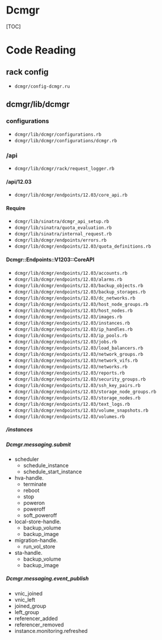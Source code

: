 # Dcmgr

[TOC]

# Code Reading

## rack config

+ `dcmgr/config-dcmgr.ru`

## dcmgr/lib/dcmgr

### configurations

+ `dcmgr/lib/dcmgr/configurations.rb`
+ `dcmgr/lib/dcmgr/configurations/dcmgr.rb`

### /api

+ `dcmgr/lib/dcmgr/rack/request_logger.rb`

#### /api/12.03

+ `dcmgr/lib/dcmgr/endpoints/12.03/core_api.rb`

#### Require

+ `dcmgr/lib/sinatra/dcmgr_api_setup.rb`
+ `dcmgr/lib/sinatra/quota_evaluation.rb`
+ `dcmgr/lib/sinatra/internal_request.rb`
+ `dcmgr/lib/dcmgr/endpoints/errors.rb`
+ `dcmgr/lib/dcmgr/endpoints/12.03/quota_definitions.rb`

#### Dcmgr::Endpoints::V1203::CoreAPI

+ `dcmgr/lib/dcmgr/endpoints/12.03/accounts.rb`
+ `dcmgr/lib/dcmgr/endpoints/12.03/alarms.rb`
+ `dcmgr/lib/dcmgr/endpoints/12.03/backup_objects.rb`
+ `dcmgr/lib/dcmgr/endpoints/12.03/backup_storages.rb`
+ `dcmgr/lib/dcmgr/endpoints/12.03/dc_networks.rb`
+ `dcmgr/lib/dcmgr/endpoints/12.03/host_node_groups.rb`
+ `dcmgr/lib/dcmgr/endpoints/12.03/host_nodes.rb`
+ `dcmgr/lib/dcmgr/endpoints/12.03/images.rb`
+ `dcmgr/lib/dcmgr/endpoints/12.03/instances.rb`
+ `dcmgr/lib/dcmgr/endpoints/12.03/ip_handles.rb`
+ `dcmgr/lib/dcmgr/endpoints/12.03/ip_pools.rb`
+ `dcmgr/lib/dcmgr/endpoints/12.03/jobs.rb`
+ `dcmgr/lib/dcmgr/endpoints/12.03/load_balancers.rb`
+ `dcmgr/lib/dcmgr/endpoints/12.03/network_groups.rb`
+ `dcmgr/lib/dcmgr/endpoints/12.03/network_vifs.rb`
+ `dcmgr/lib/dcmgr/endpoints/12.03/networks.rb`
+ `dcmgr/lib/dcmgr/endpoints/12.03/reports.rb`
+ `dcmgr/lib/dcmgr/endpoints/12.03/security_groups.rb`
+ `dcmgr/lib/dcmgr/endpoints/12.03/ssh_key_pairs.rb`
+ `dcmgr/lib/dcmgr/endpoints/12.03/storage_node_groups.rb`
+ `dcmgr/lib/dcmgr/endpoints/12.03/storage_nodes.rb`
+ `dcmgr/lib/dcmgr/endpoints/12.03/text_logs.rb`
+ `dcmgr/lib/dcmgr/endpoints/12.03/volume_snapshots.rb`
+ `dcmgr/lib/dcmgr/endpoints/12.03/volumes.rb`

##### /instances

##### Dcmgr.messaging.submit

+ scheduler
   + schedule_instance
   + schedule_start_instance
+ hva-handle.
   + terminate
   + reboot
   + stop
   + poweron
   + poweroff
   + soft_poweroff
+ local-store-handle.
   + backup_volume
   + backup_image
+ migration-handle.
   + run_vol_store
+ sta-handle.
   + backup_volume
   + backup_image

##### Dcmgr.messaging.event_publish

+ vnic_joined
+ vnic_left
+ joined_group
+ left_group
+ referencer_added
+ referencer_removed
+ instance.monitoring.refreshed
